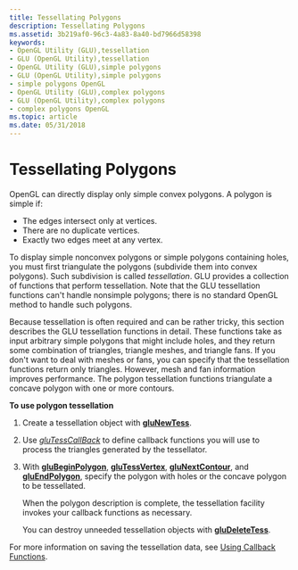 ```yaml
---
title: Tessellating Polygons
description: Tessellating Polygons
ms.assetid: 3b219af0-96c3-4a83-8a40-bd7966d58398
keywords:
- OpenGL Utility (GLU),tessellation
- GLU (OpenGL Utility),tessellation
- OpenGL Utility (GLU),simple polygons
- GLU (OpenGL Utility),simple polygons
- simple polygons OpenGL
- OpenGL Utility (GLU),complex polygons
- GLU (OpenGL Utility),complex polygons
- complex polygons OpenGL
ms.topic: article
ms.date: 05/31/2018
---
```


# Tessellating Polygons

OpenGL can directly display only simple convex polygons. A polygon is simple if:

-   The edges intersect only at vertices.
-   There are no duplicate vertices.
-   Exactly two edges meet at any vertex.

To display simple nonconvex polygons or simple polygons containing holes, you must first triangulate the polygons (subdivide them into convex polygons). Such subdivision is called *tessellation*. GLU provides a collection of functions that perform tessellation. Note that the GLU tessellation functions can't handle nonsimple polygons; there is no standard OpenGL method to handle such polygons.

Because tessellation is often required and can be rather tricky, this section describes the GLU tessellation functions in detail. These functions take as input arbitrary simple polygons that might include holes, and they return some combination of triangles, triangle meshes, and triangle fans. If you don't want to deal with meshes or fans, you can specify that the tessellation functions return only triangles. However, mesh and fan information improves performance. The polygon tessellation functions triangulate a concave polygon with one or more contours.

**To use polygon tessellation**

1.  Create a tessellation object with [**gluNewTess**](glunewtess.md).
2.  Use [*gluTessCallBack*](glutess.md) to define callback functions you will use to process the triangles generated by the tessellator.
3.  With [**gluBeginPolygon**](glubeginpolygon.md), [**gluTessVertex**](glutessvertex.md), [**gluNextContour**](glunextcontour.md), and [**gluEndPolygon**](gluendpolygon.md), specify the polygon with holes or the concave polygon to be tessellated.

    When the polygon description is complete, the tessellation facility invokes your callback functions as necessary.

    You can destroy unneeded tessellation objects with [**gluDeleteTess**](gludeletetess.md).

For more information on saving the tessellation data, see [Using Callback Functions](using-callback-functions.md).

 

 




